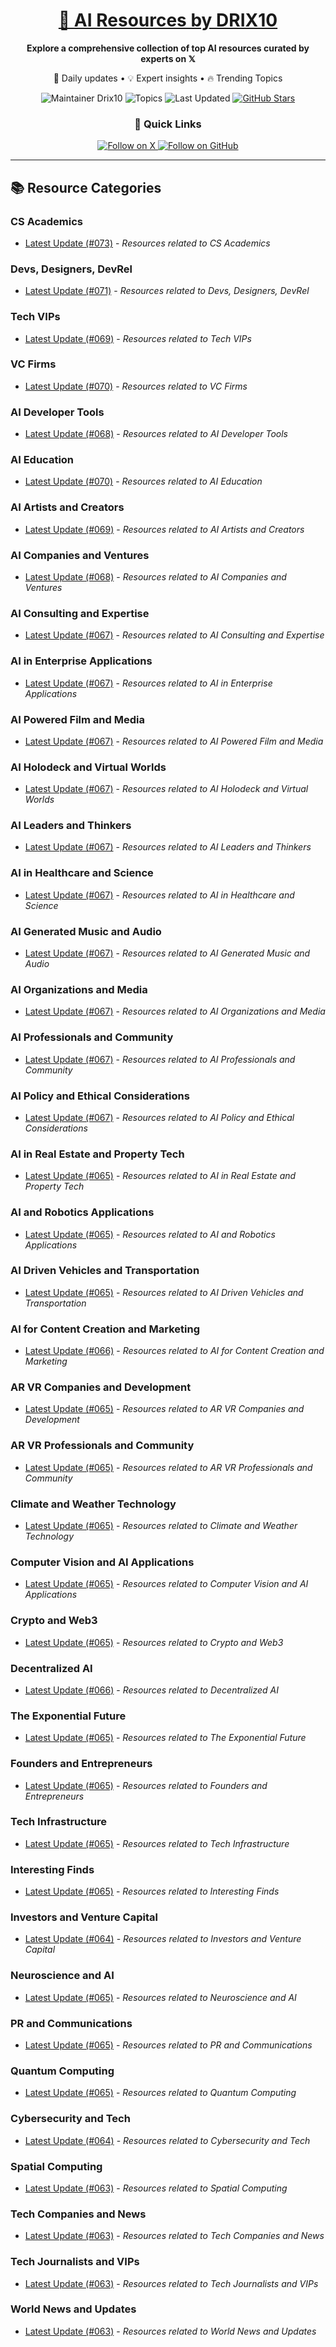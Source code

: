 
<div align="center">
  <h1><a href="https://x.com/DRIX_10_" target="_blank">🚀 AI Resources by DRIX10</a></h1>
  <p><strong>Explore a comprehensive collection of top AI resources curated by experts on 𝕏</strong></p>
  <p>🌟 Daily updates • 💡 Expert insights • 🔥 Trending Topics</p>

  <img src="https://img.shields.io/badge/Maintainer-Drix10-blue?style=for-the-badge" alt="Maintainer Drix10" />
  <img src="https://img.shields.io/badge/Topics-Everything%2C%20AI-red?style=for-the-badge" alt="Topics" />
  <img src="https://img.shields.io/github/last-commit/Drix10/ai-resources?style=for-the-badge&color=5D6D7E" alt="Last Updated" />
  <a href="https://github.com/Drix10/ai-resources"><img src="https://img.shields.io/github/stars/Drix10/ai-resources?style=for-the-badge&color=yellow" alt="GitHub Stars" /></a>

  <br>

  <h3>🌟 Quick Links</h3>
    <a href="https://x.com/DRIX_10_">
      <img src="https://img.shields.io/badge/Follow_on_𝕏-black?style=for-the-badge&logo=x&logoColor=white" alt="Follow on X" />
    </a>
    <a href="https://github.com/Drix10">
      <img src="https://img.shields.io/badge/Follow_on_GitHub-black?style=for-the-badge&logo=github&logoColor=white" alt="Follow on GitHub" />
    </a>
</div>

---

## 📚 Resource Categories

### CS Academics

*   [Latest Update (#073)](https://github.com/Drix10/ai-resources/blob/main/CS%20Academics/resources-073.md) - *Resources related to CS Academics*

### Devs, Designers, DevRel

*   [Latest Update (#071)](https://github.com/Drix10/ai-resources/blob/main/Devs%2C%20Designers%2C%20DevRel/resources-071.md) - *Resources related to Devs, Designers, DevRel*

### Tech VIPs

*   [Latest Update (#069)](https://github.com/Drix10/ai-resources/blob/main/Tech%20VIPs/resources-069.md) - *Resources related to Tech VIPs*

### VC Firms

*   [Latest Update (#070)](https://github.com/Drix10/ai-resources/blob/main/VC%20Firms/resources-070.md) - *Resources related to VC Firms*

### AI Developer Tools

*   [Latest Update (#068)](https://github.com/Drix10/ai-resources/blob/main/AI%20Developer%20Tools/resources-068.md) - *Resources related to AI Developer Tools*

### AI Education

*   [Latest Update (#070)](https://github.com/Drix10/ai-resources/blob/main/AI%20Education/resources-070.md) - *Resources related to AI Education*

### AI Artists and Creators

*   [Latest Update (#069)](https://github.com/Drix10/ai-resources/blob/main/AI%20Artists%20and%20Creators/resources-069.md) - *Resources related to AI Artists and Creators*

### AI Companies and Ventures

*   [Latest Update (#068)](https://github.com/Drix10/ai-resources/blob/main/AI%20Companies%20and%20Ventures/resources-068.md) - *Resources related to AI Companies and Ventures*

### AI Consulting and Expertise

*   [Latest Update (#067)](https://github.com/Drix10/ai-resources/blob/main/AI%20Consulting%20and%20Expertise/resources-067.md) - *Resources related to AI Consulting and Expertise*

### AI in Enterprise Applications

*   [Latest Update (#067)](https://github.com/Drix10/ai-resources/blob/main/AI%20in%20Enterprise%20Applications/resources-067.md) - *Resources related to AI in Enterprise Applications*

### AI Powered Film and Media

*   [Latest Update (#067)](https://github.com/Drix10/ai-resources/blob/main/AI%20Powered%20Film%20and%20Media/resources-067.md) - *Resources related to AI Powered Film and Media*

### AI Holodeck and Virtual Worlds

*   [Latest Update (#067)](https://github.com/Drix10/ai-resources/blob/main/AI%20Holodeck%20and%20Virtual%20Worlds/resources-067.md) - *Resources related to AI Holodeck and Virtual Worlds*

### AI Leaders and Thinkers

*   [Latest Update (#067)](https://github.com/Drix10/ai-resources/blob/main/AI%20Leaders%20and%20Thinkers/resources-067.md) - *Resources related to AI Leaders and Thinkers*

### AI in Healthcare and Science

*   [Latest Update (#067)](https://github.com/Drix10/ai-resources/blob/main/AI%20in%20Healthcare%20and%20Science/resources-067.md) - *Resources related to AI in Healthcare and Science*

### AI Generated Music and Audio

*   [Latest Update (#067)](https://github.com/Drix10/ai-resources/blob/main/AI%20Generated%20Music%20and%20Audio/resources-067.md) - *Resources related to AI Generated Music and Audio*

### AI Organizations and Media

*   [Latest Update (#067)](https://github.com/Drix10/ai-resources/blob/main/AI%20Organizations%20and%20Media/resources-067.md) - *Resources related to AI Organizations and Media*

### AI Professionals and Community

*   [Latest Update (#067)](https://github.com/Drix10/ai-resources/blob/main/AI%20Professionals%20and%20Community/resources-067.md) - *Resources related to AI Professionals and Community*

### AI Policy and Ethical Considerations

*   [Latest Update (#067)](https://github.com/Drix10/ai-resources/blob/main/AI%20Policy%20and%20Ethical%20Considerations/resources-067.md) - *Resources related to AI Policy and Ethical Considerations*

### AI in Real Estate and Property Tech

*   [Latest Update (#065)](https://github.com/Drix10/ai-resources/blob/main/AI%20in%20Real%20Estate%20and%20Property%20Tech/resources-065.md) - *Resources related to AI in Real Estate and Property Tech*

### AI and Robotics Applications

*   [Latest Update (#065)](https://github.com/Drix10/ai-resources/blob/main/AI%20and%20Robotics%20Applications/resources-065.md) - *Resources related to AI and Robotics Applications*

### AI Driven Vehicles and Transportation

*   [Latest Update (#065)](https://github.com/Drix10/ai-resources/blob/main/AI%20Driven%20Vehicles%20and%20Transportation/resources-065.md) - *Resources related to AI Driven Vehicles and Transportation*

### AI for Content Creation and Marketing

*   [Latest Update (#066)](https://github.com/Drix10/ai-resources/blob/main/AI%20for%20Content%20Creation%20and%20Marketing/resources-066.md) - *Resources related to AI for Content Creation and Marketing*

### AR VR Companies and Development

*   [Latest Update (#065)](https://github.com/Drix10/ai-resources/blob/main/AR%20VR%20Companies%20and%20Development/resources-065.md) - *Resources related to AR VR Companies and Development*

### AR VR Professionals and Community

*   [Latest Update (#065)](https://github.com/Drix10/ai-resources/blob/main/AR%20VR%20Professionals%20and%20Community/resources-065.md) - *Resources related to AR VR Professionals and Community*

### Climate and Weather Technology

*   [Latest Update (#065)](https://github.com/Drix10/ai-resources/blob/main/Climate%20and%20Weather%20Technology/resources-065.md) - *Resources related to Climate and Weather Technology*

### Computer Vision and AI Applications

*   [Latest Update (#065)](https://github.com/Drix10/ai-resources/blob/main/Computer%20Vision%20and%20AI%20Applications/resources-065.md) - *Resources related to Computer Vision and AI Applications*

### Crypto and Web3

*   [Latest Update (#065)](https://github.com/Drix10/ai-resources/blob/main/Crypto%20and%20Web3/resources-065.md) - *Resources related to Crypto and Web3*

### Decentralized AI

*   [Latest Update (#066)](https://github.com/Drix10/ai-resources/blob/main/Decentralized%20AI/resources-066.md) - *Resources related to Decentralized AI*

### The Exponential Future

*   [Latest Update (#065)](https://github.com/Drix10/ai-resources/blob/main/The%20Exponential%20Future/resources-065.md) - *Resources related to The Exponential Future*

### Founders and Entrepreneurs

*   [Latest Update (#065)](https://github.com/Drix10/ai-resources/blob/main/Founders%20and%20Entrepreneurs/resources-065.md) - *Resources related to Founders and Entrepreneurs*

### Tech Infrastructure

*   [Latest Update (#065)](https://github.com/Drix10/ai-resources/blob/main/Tech%20Infrastructure/resources-065.md) - *Resources related to Tech Infrastructure*

### Interesting Finds

*   [Latest Update (#065)](https://github.com/Drix10/ai-resources/blob/main/Interesting%20Finds/resources-065.md) - *Resources related to Interesting Finds*

### Investors and Venture Capital

*   [Latest Update (#064)](https://github.com/Drix10/ai-resources/blob/main/Investors%20and%20Venture%20Capital/resources-064.md) - *Resources related to Investors and Venture Capital*

### Neuroscience and AI

*   [Latest Update (#065)](https://github.com/Drix10/ai-resources/blob/main/Neuroscience%20and%20AI/resources-065.md) - *Resources related to Neuroscience and AI*

### PR and Communications

*   [Latest Update (#065)](https://github.com/Drix10/ai-resources/blob/main/PR%20and%20Communications/resources-065.md) - *Resources related to PR and Communications*

### Quantum Computing

*   [Latest Update (#065)](https://github.com/Drix10/ai-resources/blob/main/Quantum%20Computing/resources-065.md) - *Resources related to Quantum Computing*

### Cybersecurity and Tech

*   [Latest Update (#064)](https://github.com/Drix10/ai-resources/blob/main/Cybersecurity%20and%20Tech/resources-064.md) - *Resources related to Cybersecurity and Tech*

### Spatial Computing

*   [Latest Update (#063)](https://github.com/Drix10/ai-resources/blob/main/Spatial%20Computing/resources-063.md) - *Resources related to Spatial Computing*

### Tech Companies and News

*   [Latest Update (#063)](https://github.com/Drix10/ai-resources/blob/main/Tech%20Companies%20and%20News/resources-063.md) - *Resources related to Tech Companies and News*

### Tech Journalists and VIPs

*   [Latest Update (#063)](https://github.com/Drix10/ai-resources/blob/main/Tech%20Journalists%20and%20VIPs/resources-063.md) - *Resources related to Tech Journalists and VIPs*

### World News and Updates

*   [Latest Update (#063)](https://github.com/Drix10/ai-resources/blob/main/World%20News%20and%20Updates/resources-063.md) - *Resources related to World News and Updates*

